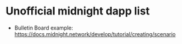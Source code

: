 

# Unofficial midnight dapp list

* Bulletin Board example: https://docs.midnight.network/develop/tutorial/creating/scenario
